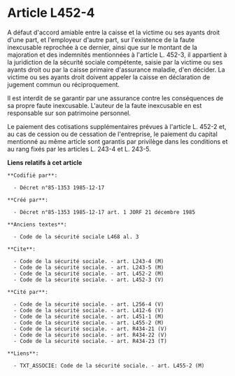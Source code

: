 # Article L452-4

A défaut d'accord amiable entre la caisse et la victime ou ses ayants droit d'une part, et l'employeur d'autre part, sur
l'existence de la faute inexcusable reprochée à ce dernier, ainsi que sur le montant de la majoration et des indemnités
mentionnées à l'article L. 452-3, il appartient à la juridiction de la sécurité sociale compétente, saisie par la victime ou
ses ayants droit ou par la caisse primaire d'assurance maladie, d'en décider. La victime ou ses ayants droit doivent appeler
la caisse en déclaration de jugement commun ou réciproquement.

Il est interdit de se garantir par une assurance contre les conséquences de sa propre faute inexcusable. L'auteur de la faute
inexcusable en est responsable sur son patrimoine personnel.

Le paiement des cotisations supplémentaires prévues à l'article L. 452-2 et, au cas de cession ou de cessation de
l'entreprise, le paiement du capital mentionné au même article sont garantis par privilège dans les conditions et au rang
fixés par les articles L. 243-4 et L. 243-5.

**Liens relatifs à cet article**

	**Codifié par**:

	  - Décret n°85-1353 1985-12-17

	**Créé par**:

	  - Décret n°85-1353 1985-12-17 art. 1 JORF 21 décembre 1985

	**Anciens textes**:

	  - Code de la sécurité sociale L468 al. 3

	**Cite**:

	  - Code de la sécurité sociale. - art. L243-4 (M)
	  - Code de la sécurité sociale. - art. L243-5 (M)
	  - Code de la sécurité sociale. - art. L452-2 (M)
	  - Code de la sécurité sociale. - art. L452-3 (V)

	**Cité par**:

	  - Code de la sécurité sociale. - art. L256-4 (V)
	  - Code de la sécurité sociale. - art. L412-6 (V)
	  - Code de la sécurité sociale. - art. L451-1 (M)
	  - Code de la sécurité sociale. - art. L455-2 (M)
	  - Code de la sécurité sociale. - art. R434-21 (V)
	  - Code de la sécurité sociale. - art. R434-22 (V)
	  - Code de la sécurité sociale. - art. R434-23 (T)

	**Liens**:

	  - TXT_ASSOCIE: Code de la sécurité sociale. - art. L455-2 (M)
